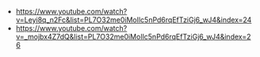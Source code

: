 * https://www.youtube.com/watch?v=Leyi8q_n2Fc&list=PL7O32me0iMoIlc5nPd6rqEfTziGj6_wJ4&index=24
* https://www.youtube.com/watch?v=_mojbx4Z7dQ&list=PL7O32me0iMoIlc5nPd6rqEfTziGj6_wJ4&index=26
